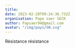 ```yaml
---
title: 
date: 2023-02-28T09:24:36.732Z
organisation: Pape saer SECK
author: Papsaer94@gmail.com 
avatar: "/img/pays/SN.svg"
---
```


Résistance résistance 